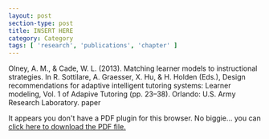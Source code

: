 ```yaml
---
layout: post
section-type: post
title: INSERT HERE
category: Category
tags: [ 'research', 'publications', 'chapter' ]
---
```

Olney, A. M., & Cade, W. L. (2013). Matching learner models to instructional strategies. In R. Sottilare, A. Graesser, X. Hu, & H. Holden (Eds.), Design recommendations for adaptive intelligent tutoring systems: Learner modeling, Vol. 1 of Adapive Tutoring (pp. 23–38). Orlando: U.S. Army Research Laboratory. paper

<object data="https://umdrive.memphis.edu/aolney/public/publications/INSERTHERE" type="application/pdf" width="100%" height="600px">
 
  <p>It appears you don't have a PDF plugin for this browser.
  No biggie... you can <a href="https://umdrive.memphis.edu/aolney/public/publications/INSERTHERE">click here to
  download the PDF file.</a></p>
  
</object>
